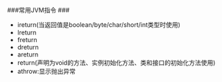 ###常用JVM指令 ###
- ireturn(当返回值是boolean/byte/char/short/int类型时使用)
- lreturn
- freturn
- dreturn
- areturn
- return(声明为void的方法、实例初始化方法、类和接口的初始化方法使用)
- athrow:显示抛出异常